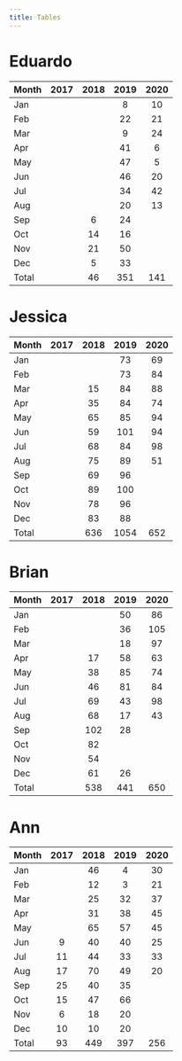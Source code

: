 ```yaml
---
title: Tables
---
```


# Eduardo

| Month | 2017 | 2018 | 2019 | 2020 |
| --- |:---: | :---: | :---: | :---: |
| Jan |    |    | 8 | 10 |
| Feb |    |    | 22 | 21 |
| Mar |    |    | 9 | 24 |
| Apr |    |    | 41 | 6 |
| May |    |    | 47 | 5 |
| Jun |    |    | 46 | 20 |
| Jul |    |    | 34 | 42 |
| Aug |    |    | 20 | 13 |
| Sep |    | 6 | 24 |    |
| Oct |    | 14 | 16 |    |
| Nov |    | 21 | 50 |    |
| Dec |    | 5 | 33 |    |
| Total |    | 46 | 351 | 141 |

# Jessica

| Month | 2017 | 2018 | 2019 | 2020 |
| --- |:---: | :---: | :---: | :---: |
| Jan |    |    | 73 | 69 |
| Feb |    |    | 73 | 84 |
| Mar |    | 15 | 84 | 88 |
| Apr |    | 35 | 84 | 74 |
| May |    | 65 | 85 | 94 |
| Jun |    | 59 | 101 | 94 |
| Jul |    | 68 | 84 | 98 |
| Aug |    | 75 | 89 | 51 |
| Sep |    | 69 | 96 |    |
| Oct |    | 89 | 100 |    |
| Nov |    | 78 | 96 |    |
| Dec |    | 83 | 88 |    |
| Total |    | 636 | 1054 | 652 |

# Brian

| Month | 2017 | 2018 | 2019 | 2020 |
| --- |:---: | :---: | :---: | :---: |
| Jan |    |    | 50 | 86 |
| Feb |    |    | 36 | 105 |
| Mar |    |    | 18 | 97 |
| Apr |    | 17 | 58 | 63 |
| May |    | 38 | 85 | 74 |
| Jun |    | 46 | 81 | 84 |
| Jul |    | 69 | 43 | 98 |
| Aug |    | 68 | 17 | 43 |
| Sep |    | 102 | 28 |    |
| Oct |    | 82 |    |    |
| Nov |    | 54 |    |    |
| Dec |    | 61 | 26 |    |
| Total |    | 538 | 441 | 650 |

# Ann

| Month | 2017 | 2018 | 2019 | 2020 |
| --- |:---: | :---: | :---: | :---: |
| Jan |    | 46 | 4 | 30 |
| Feb |    | 12 | 3 | 21 |
| Mar |    | 25 | 32 | 37 |
| Apr |    | 31 | 38 | 45 |
| May |    | 65 | 57 | 45 |
| Jun | 9 | 40 | 40 | 25 |
| Jul | 11 | 44 | 33 | 33 |
| Aug | 17 | 70 | 49 | 20 |
| Sep | 25 | 40 | 35 |    |
| Oct | 15 | 47 | 66 |    |
| Nov | 6 | 18 | 20 |    |
| Dec | 10 | 10 | 20 |    |
| Total | 93 | 449 | 397 | 256 |

